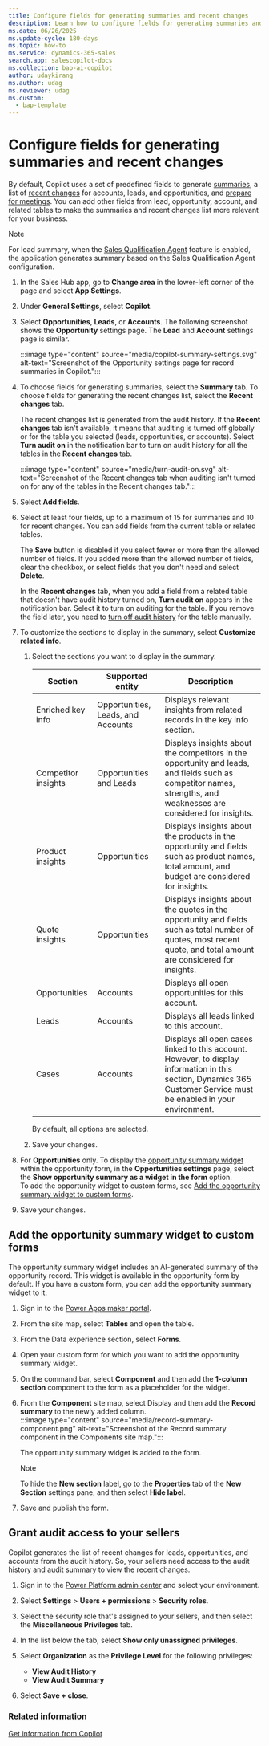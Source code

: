 ```yaml
---
title: Configure fields for generating summaries and recent changes
description: Learn how to configure fields for generating summaries and recent changes list in Copilot for leads, opportunities, and accounts.
ms.date: 06/26/2025
ms.update-cycle: 180-days
ms.topic: how-to
ms.service: dynamics-365-sales
search.app: salescopilot-docs
ms.collection: bap-ai-copilot
author: udaykirang
ms.author: udag
ms.reviewer: udag
ms.custom:
  - bap-template
---
```


# Configure fields for generating summaries and recent changes

By default, Copilot uses a set of predefined fields to generate [summaries](copilot-get-information.md), a list of [recent changes](copilot-ask-questions.md#get-recent-changes) for accounts, leads, and opportunities, and [prepare for meetings](copilot-stay-ahead.md#prepare-for-upcoming-sales-appointments). You can add other fields from lead, opportunity, account, and related tables to make the summaries and recent changes list more relevant for your business.

> [!NOTE]
> For lead summary, when the [Sales Qualification Agent](sales-qualification-agent.md) feature is enabled, the application generates summary based on the Sales Qualification Agent configuration.  

1. In the Sales Hub app, go to **Change area** in the lower-left corner of the page and select **App Settings**.

1. Under **General Settings**, select **Copilot**.

1. Select **Opportunities**, **Leads**, or **Accounts**. The following screenshot shows the **Opportunity** settings page. The **Lead** and **Account** settings page is similar.

    :::image type="content" source="media/copilot-summary-settings.svg" alt-text="Screenshot of the Opportunity settings page for record summaries in Copilot.":::

1. To choose fields for generating summaries, select the **Summary** tab. To choose fields for generating the recent changes list, select the **Recent changes** tab.

    The recent changes list is generated from the audit history. If the **Recent changes** tab isn't available, it means that auditing is turned off globally or for the table you selected (leads, opportunities, or accounts). Select **Turn audit on** in the notification bar to turn on audit history for all the tables in the **Recent changes** tab.

    :::image type="content" source="media/turn-audit-on.svg" alt-text="Screenshot of the Recent changes tab when auditing isn't turned on for any of the tables in the Recent changes tab.":::

1. Select **Add fields**.

1. Select at least four fields, up to a maximum of 15 for summaries and 10 for recent changes. You can add fields from the current table or related tables.

    The **Save** button is disabled if you select fewer or more than the allowed number of fields. If you added more than the allowed number of fields, clear the checkbox, or select fields that you don't need and select **Delete**.

    In the **Recent changes** tab, when you add a field from a related table that doesn't have audit history turned on, **Turn audit on** appears in the notification bar. Select it to turn on auditing for the table. If you remove the field later, you need to [turn off audit history](/power-platform/admin/manage-dataverse-auditing#enable-or-disable-auditing-for-an-entity) for the table manually.

1. To customize the sections to display in the summary, select **Customize related info**.  
    1. Select the sections you want to display in the summary.  

        | Section | Supported entity | Description |
        |---------|------------------|-------------|
        | Enriched key info | Opportunities, Leads, and Accounts | Displays relevant insights from related records in the key info section. |
        | Competitor insights | Opportunities and Leads | Displays insights about the competitors in the opportunity and leads, and fields such as competitor names, strengths, and weaknesses are considered for insights. |
        | Product insights | Opportunities | Displays insights about the products in the opportunity and fields such as product names, total amount, and budget are considered for insights. |
        | Quote insights | Opportunities | Displays insights about the quotes in the opportunity and fields such as total number of quotes, most recent quote, and total amount are considered for insights. |
        | Opportunities | Accounts | Displays all open opportunities for this account. |
        | Leads | Accounts | Displays all leads linked to this account. |
        | Cases | Accounts | Displays all open cases linked to this account. However, to display information in this section, Dynamics 365 Customer Service must be enabled in your environment. |  

        By default, all options are selected.  

    1. Save your changes.  

1. <a name="admin-opportunity-summary-widget"></a>For **Opportunities** only. To display the [opportunity summary widget](copilot-get-information.md#view-the-opportunity-summary-widget) within the opportunity form, in the **Opportunities settings** page, select the **Show opportunity summary as a widget in the form** option.  
    To add the opportunity widget to custom forms, see [Add the opportunity summary widget to custom forms](#add-the-opportunity-summary-widget-to-custom-forms).

1. Save your changes.

<a name="add-summary-widget-to-custom-forms"></a>
## Add the opportunity summary widget to custom forms

The opportunity summary widget includes an AI-generated summary of the opportunity record. This widget is available in the opportunity form by default. If you have a custom form, you can add the opportunity summary widget to it.

1. Sign in to the [Power Apps maker portal](https://make.powerapps.com).
1. From the site map, select **Tables** and open the table.
1. From the Data experience section, select **Forms**.
1. Open your custom form for which you want to add the opportunity summary widget.
1. On the command bar, select **Component** and then add the **1-column section** component to the form as a placeholder for the widget.
1. From the **Component** site map, select Display and then add the **Record summary** to the newly added column.  
   :::image type="content" source="media/record-summary-component.png" alt-text="Screenshot of the Record summary component in the Components site map.":::

    The opportunity summary widget is added to the form.

    >[!NOTE]
    >To hide the **New section** label, go to the **Properties** tab of the **New Section** settings pane, and then select **Hide label**.  

1. Save and publish the form.

## Grant audit access to your sellers

Copilot generates the list of recent changes for leads, opportunities, and accounts from the audit history. So, your sellers need access to the audit history and audit summary to view the recent changes.

1. Sign in to the [Power Platform admin center](https://admin.powerplatform.microsoft.com) and select your environment.

1. Select **Settings** > **Users + permissions** > **Security roles**.

1. Select the security role that's assigned to your sellers, and then select the **Miscellaneous Privileges** tab.

1. In the list below the tab, select **Show only unassigned privileges**.

1. Select **Organization** as the **Privilege Level** for the following privileges:

    - **View Audit History**
    - **View Audit Summary**

1. Select **Save + close**.

### Related information

[Get information from Copilot](copilot-get-information.md)